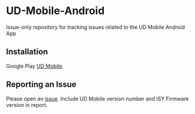 # UD-Mobile-Android
Issue-only repository for tracking issues related to the UD Mobile Android App


## Installation

Google Play [UD Mobile](https://play.google.com/store/apps/details?id=com.universaldevices.udmobile).


## Reporting an Issue
Please open an [issue](https://github.com/UniversalDevicesInc/UD-Mobile-Android/issues).
Include UD Mobile version number and ISY Firmware version in report.
